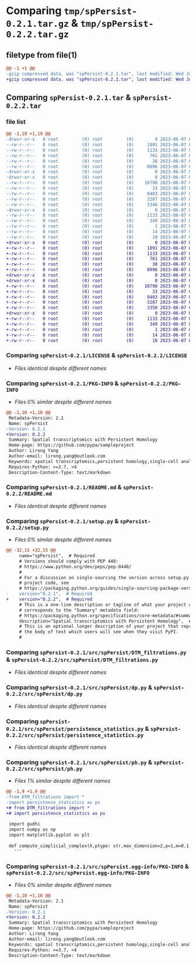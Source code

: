 # Comparing `tmp/spPersist-0.2.1.tar.gz` & `tmp/spPersist-0.2.2.tar.gz`

## filetype from file(1)

```diff
@@ -1 +1 @@
-gzip compressed data, was "spPersist-0.2.1.tar", last modified: Wed Jun  7 09:36:28 2023, max compression
+gzip compressed data, was "spPersist-0.2.2.tar", last modified: Wed Jun  7 09:42:52 2023, max compression
```

## Comparing `spPersist-0.2.1.tar` & `spPersist-0.2.2.tar`

### file list

```diff
@@ -1,19 +1,19 @@
-drwxr-xr-x   0 root         (0) root         (0)        0 2023-06-07 09:36:28.544051 spPersist-0.2.1/
--rw-r--r--   0 root         (0) root         (0)     1091 2023-06-07 09:35:54.000000 spPersist-0.2.1/LICENSE
--rw-r--r--   0 root         (0) root         (0)     1133 2023-06-07 09:36:28.543051 spPersist-0.2.1/PKG-INFO
--rw-r--r--   0 root         (0) root         (0)      761 2023-06-07 09:35:54.000000 spPersist-0.2.1/README.md
--rw-r--r--   0 root         (0) root         (0)       38 2023-06-07 09:36:28.544051 spPersist-0.2.1/setup.cfg
--rw-r--r--   0 root         (0) root         (0)     8096 2023-06-07 09:35:54.000000 spPersist-0.2.1/setup.py
-drwxr-xr-x   0 root         (0) root         (0)        0 2023-06-07 09:36:28.540051 spPersist-0.2.1/src/
-drwxr-xr-x   0 root         (0) root         (0)        0 2023-06-07 09:36:28.542051 spPersist-0.2.1/src/spPersist/
--rw-r--r--   0 root         (0) root         (0)    10798 2023-06-07 09:21:49.000000 spPersist-0.2.1/src/spPersist/DTM_filtrations.py
--rw-r--r--   0 root         (0) root         (0)       33 2023-06-07 09:21:49.000000 spPersist-0.2.1/src/spPersist/__init__.py
--rw-r--r--   0 root         (0) root         (0)     9403 2023-06-07 09:21:49.000000 spPersist-0.2.1/src/spPersist/dp.py
--rw-r--r--   0 root         (0) root         (0)     3287 2023-06-07 09:21:48.000000 spPersist-0.2.1/src/spPersist/persistence_statistics.py
--rw-r--r--   0 root         (0) root         (0)     3346 2023-06-07 09:21:49.000000 spPersist-0.2.1/src/spPersist/ph.py
-drwxr-xr-x   0 root         (0) root         (0)        0 2023-06-07 09:36:28.543051 spPersist-0.2.1/src/spPersist.egg-info/
--rw-r--r--   0 root         (0) root         (0)     1133 2023-06-07 09:36:28.000000 spPersist-0.2.1/src/spPersist.egg-info/PKG-INFO
--rw-r--r--   0 root         (0) root         (0)      349 2023-06-07 09:36:28.000000 spPersist-0.2.1/src/spPersist.egg-info/SOURCES.txt
--rw-r--r--   0 root         (0) root         (0)        1 2023-06-07 09:36:28.000000 spPersist-0.2.1/src/spPersist.egg-info/dependency_links.txt
--rw-r--r--   0 root         (0) root         (0)       14 2023-06-07 09:36:28.000000 spPersist-0.2.1/src/spPersist.egg-info/requires.txt
--rw-r--r--   0 root         (0) root         (0)       10 2023-06-07 09:36:28.000000 spPersist-0.2.1/src/spPersist.egg-info/top_level.txt
+drwxr-xr-x   0 root         (0) root         (0)        0 2023-06-07 09:42:52.982116 spPersist-0.2.2/
+-rw-r--r--   0 root         (0) root         (0)     1091 2023-06-07 09:35:54.000000 spPersist-0.2.2/LICENSE
+-rw-r--r--   0 root         (0) root         (0)     1133 2023-06-07 09:42:52.982116 spPersist-0.2.2/PKG-INFO
+-rw-r--r--   0 root         (0) root         (0)      761 2023-06-07 09:35:54.000000 spPersist-0.2.2/README.md
+-rw-r--r--   0 root         (0) root         (0)       38 2023-06-07 09:42:52.982116 spPersist-0.2.2/setup.cfg
+-rw-r--r--   0 root         (0) root         (0)     8096 2023-06-07 09:41:11.000000 spPersist-0.2.2/setup.py
+drwxr-xr-x   0 root         (0) root         (0)        0 2023-06-07 09:42:52.979116 spPersist-0.2.2/src/
+drwxr-xr-x   0 root         (0) root         (0)        0 2023-06-07 09:42:52.981116 spPersist-0.2.2/src/spPersist/
+-rw-r--r--   0 root         (0) root         (0)    10798 2023-06-07 09:21:49.000000 spPersist-0.2.2/src/spPersist/DTM_filtrations.py
+-rw-r--r--   0 root         (0) root         (0)       33 2023-06-07 09:21:49.000000 spPersist-0.2.2/src/spPersist/__init__.py
+-rw-r--r--   0 root         (0) root         (0)     9403 2023-06-07 09:21:49.000000 spPersist-0.2.2/src/spPersist/dp.py
+-rw-r--r--   0 root         (0) root         (0)     3287 2023-06-07 09:21:48.000000 spPersist-0.2.2/src/spPersist/persistence_statistics.py
+-rw-r--r--   0 root         (0) root         (0)     3350 2023-06-07 09:40:39.000000 spPersist-0.2.2/src/spPersist/ph.py
+drwxr-xr-x   0 root         (0) root         (0)        0 2023-06-07 09:42:52.982116 spPersist-0.2.2/src/spPersist.egg-info/
+-rw-r--r--   0 root         (0) root         (0)     1133 2023-06-07 09:42:52.000000 spPersist-0.2.2/src/spPersist.egg-info/PKG-INFO
+-rw-r--r--   0 root         (0) root         (0)      349 2023-06-07 09:42:52.000000 spPersist-0.2.2/src/spPersist.egg-info/SOURCES.txt
+-rw-r--r--   0 root         (0) root         (0)        1 2023-06-07 09:42:52.000000 spPersist-0.2.2/src/spPersist.egg-info/dependency_links.txt
+-rw-r--r--   0 root         (0) root         (0)       14 2023-06-07 09:42:52.000000 spPersist-0.2.2/src/spPersist.egg-info/requires.txt
+-rw-r--r--   0 root         (0) root         (0)       10 2023-06-07 09:42:52.000000 spPersist-0.2.2/src/spPersist.egg-info/top_level.txt
```

### Comparing `spPersist-0.2.1/LICENSE` & `spPersist-0.2.2/LICENSE`

 * *Files identical despite different names*

### Comparing `spPersist-0.2.1/PKG-INFO` & `spPersist-0.2.2/PKG-INFO`

 * *Files 0% similar despite different names*

```diff
@@ -1,10 +1,10 @@
 Metadata-Version: 2.1
 Name: spPersist
-Version: 0.2.1
+Version: 0.2.2
 Summary: Spatial transcriptomics with Persistent Homology
 Home-page: https://github.com/pypa/sampleproject
 Author: Lirong Yang
 Author-email: lirong.yang@outlook.com
 Keywords: spatial transcriptomics,persistent homology,single-cell analysis
 Requires-Python: >=3.7, <4
 Description-Content-Type: text/markdown
```

### Comparing `spPersist-0.2.1/README.md` & `spPersist-0.2.2/README.md`

 * *Files identical despite different names*

### Comparing `spPersist-0.2.1/setup.py` & `spPersist-0.2.2/setup.py`

 * *Files 0% similar despite different names*

```diff
@@ -32,15 +32,15 @@
     name="spPersist",  # Required
     # Versions should comply with PEP 440:
     # https://www.python.org/dev/peps/pep-0440/
     #
     # For a discussion on single-sourcing the version across setup.py and the
     # project code, see
     # https://packaging.python.org/guides/single-sourcing-package-version/
-    version="0.2.1",  # Required
+    version="0.2.2",  # Required
     # This is a one-line description or tagline of what your project does. This
     # corresponds to the "Summary" metadata field:
     # https://packaging.python.org/specifications/core-metadata/#summary
     description="Spatial transcriptomics with Persistent Homology",  # Optional
     # This is an optional longer description of your project that represents
     # the body of text which users will see when they visit PyPI.
     #
```

### Comparing `spPersist-0.2.1/src/spPersist/DTM_filtrations.py` & `spPersist-0.2.2/src/spPersist/DTM_filtrations.py`

 * *Files identical despite different names*

### Comparing `spPersist-0.2.1/src/spPersist/dp.py` & `spPersist-0.2.2/src/spPersist/dp.py`

 * *Files identical despite different names*

### Comparing `spPersist-0.2.1/src/spPersist/persistence_statistics.py` & `spPersist-0.2.2/src/spPersist/persistence_statistics.py`

 * *Files identical despite different names*

### Comparing `spPersist-0.2.1/src/spPersist/ph.py` & `spPersist-0.2.2/src/spPersist/ph.py`

 * *Files 1% similar despite different names*

```diff
@@ -1,9 +1,9 @@
-from DTM_filtrations import *
-import persistence_statistics as ps
+# from DTM_filtrations import *
+# import persistence_statistics as ps
 
 import gudhi
 import numpy as np
 import matplotlib.pyplot as plt
 
 def compute_simplicial_complex(X,ptype: str,max_dimension=2,p=1,m=0.1,is_plot=False):
   '''
```

### Comparing `spPersist-0.2.1/src/spPersist.egg-info/PKG-INFO` & `spPersist-0.2.2/src/spPersist.egg-info/PKG-INFO`

 * *Files 0% similar despite different names*

```diff
@@ -1,10 +1,10 @@
 Metadata-Version: 2.1
 Name: spPersist
-Version: 0.2.1
+Version: 0.2.2
 Summary: Spatial transcriptomics with Persistent Homology
 Home-page: https://github.com/pypa/sampleproject
 Author: Lirong Yang
 Author-email: lirong.yang@outlook.com
 Keywords: spatial transcriptomics,persistent homology,single-cell analysis
 Requires-Python: >=3.7, <4
 Description-Content-Type: text/markdown
```

